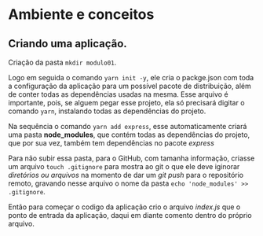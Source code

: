 # Ambiente e conceitos

## Criando uma aplicação.

Criação da pasta `mkdir modulo01`.

Logo em seguida o comando `yarn init -y`, ele cria o packge.json com toda a configuração da aplicação para um possível pacote de distribuição, além de conter todas as dependências usadas na mesma. Esse arquivo é importante, pois, se alguem pegar esse projeto, ela só precisará digitar o comando `yarn`, instalando todas as dependências do projeto.

Na sequência o comando `yarn add express`, esse automaticamente criará uma pasta **node_modules**, que contém todas as dependências do projeto, que por sua vez, também tem dependências no pacote *express*

Para não subir essa pasta, para o GitHub, com tamanha informação, criasse um arquivo `touch .gitignore` para mostra ao git o que ele deve iginorar *diretórios ou arquivos* na momento de dar um *git push* para o repositório remoto, gravando nesse arquivo o nome da pasta `echo 'node_modules' >> .gitignore`.

Então para começar o codigo da aplicação crio o arquivo *index.js* que o ponto de entrada da aplicação, daqui em diante comento dentro do próprio arquivo.
